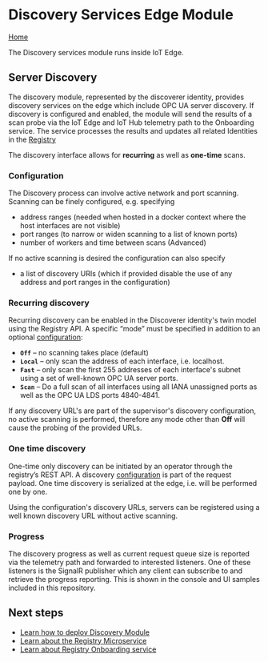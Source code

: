 # Discovery Services Edge Module

[Home](readme.md)

The Discovery services module runs inside IoT Edge.  

## Server Discovery

The discovery module, represented by the discoverer identity, provides discovery services on the edge which include OPC UA server discovery.  If discovery is configured and enabled, the module will send the results of a scan probe via the IoT Edge and IoT Hub telemetry path to the Onboarding service.  The service processes the results and updates all related Identities in the [Registry](../services/registry.md)

The discovery interface allows for **recurring** as well as **one-time** scans.  

### Configuration

The Discovery process can involve active network and port scanning.  Scanning can be finely configured, e.g. specifying

* address ranges (needed when hosted in a docker context where the host interfaces are not visible)
* port ranges (to narrow or widen scanning to a list of known ports)
* number of workers and time between scans (Advanced)

If no active scanning is desired the configuration can also specify

* a list of discovery URIs (which if provided disable the use of any address and port ranges in the configuration)

### Recurring discovery

Recurring discovery can be enabled in the Discoverer identity's twin model using the Registry API.   A specific “mode” must be specified in addition to an optional [configuration](#Configuration):

* **`Off`** – no scanning takes place (default)
* **`Local`** – only scan the address of each interface, i.e. localhost.
* **`Fast`** – only scan the first 255 addresses of each interface's subnet using a set of well-known OPC UA server ports.
* **`Scan`** – Do a full scan of all interfaces using all IANA unassigned ports as well as the OPC UA LDS ports 4840-4841.

If any discovery URL's are part of the supervisor's discovery configuration, no active scanning is performed, therefore any mode other than **Off** will cause the probing of the provided URLs.

### One time discovery

One-time only discovery can be initiated by an operator through the registry’s REST API.  A discovery [configuration](#Configuration) is part of the request payload.  One time discovery is serialized at the edge, i.e. will be performed one by one.

Using the configuration's discovery URLs, servers can be registered using a well known discovery URL without active scanning.  

### Progress

The discovery progress as well as current request queue size is reported via the telemetry path and forwarded to interested listeners.   One of these listeners is the SignalR publisher which any client can subscribe to and retrieve the progress reporting.   This is shown in the console and UI samples included in this repository.

## Next steps

* [Learn how to deploy Discovery Module](../deploy/howto-install-iot-edge.md)
* [Learn about the Registry Microservice](../services/registry.md)
* [Learn about Registry Onboarding service](../services/onboarding.md)

